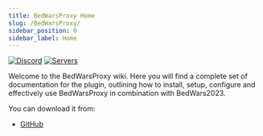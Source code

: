 ```yaml
---
title: BedWarsProxy Home
slug: /BedWarsProxy/
sidebar_position: 0
sidebar_label: Home
---
```


[![Discord](https://img.shields.io/discord/760851292826107926)](https://discord.gg/kPaBGwhmjf)
[![Servers](https://img.shields.io/bstats/servers/18317)](https://bstats.org/plugin/bukkit/BedWars2023/)

Welcome to the BedWarsProxy wiki. Here you will find a complete set of documentation for the plugin, outlining how to install, setup, configure and effectively use BedWarsProxy in combination with BedWars2023.

You can download it from: 
* [GitHub](https://github.com/tomkeuper/BedWarsProxy/releases)